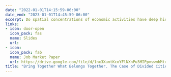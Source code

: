 ```yaml
---
date: "2022-01-01T14:15:59-06:00"
date_end: "2023-01-01T14:45:59-06:00"
excerpt: Do spatial concentrations of economic activities have deep historical roots in Europe? This paper explores a unique quasi-natural experiment of removing borders within cities that used to be one city in the past and then divided due to border shifts following major historical conflicts. Overall, I find that local  economic activities, measured by remotely sensed nightlight, became more concentrated close to the pre- division centers in the formerly united cities after lifting borders. Which type of borders is more important  to spur agglomeration, is it the free movement of goods or people? When looking into potential mechanisms behind the impact, using national business register databases, I find that the proximity to the former historical centers become more prominent in particular after the policy of the free movement of people as a part of Schengen agreement in 2008, whereas getting the broader market access following the EU 2004 enlargement is less important. Besides, I account for two main channels. First, I show that firms in the consumption sector are more exposed to the free movement of people and are more likely to start operating closer to former centers than firms in the production sectors, which is less affected by local market potentials. Second, I show that cities where cultural and language differences are not barriers to cross-border cooperation are more influenced by free movement of people than cities where barriers still exist. Hence, spatial agglomerations near pre-division centers are more apparent in almost "borderless" cities.
links:
- icon: door-open
  icon_pack: fas
  name: Slides
  url: 
- icon: 
  icon_pack: fab
  name: Job Market Paper
  url: https://drive.google.com/file/d/1nx3XantKcoYFlNXnPu3MIPpvswmhMtrv/view?usp=sharing
title: "Bring Together What Belongs Together. The Case of Divided Cities in Europe"
---
```


